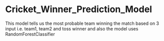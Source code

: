 # Cricket_Winner_Prediction_Model
This model tells us the most probable team winning the match based on 3 input i.e. team1, team2 and toss winner and also the model uses RandomForestClassifier
